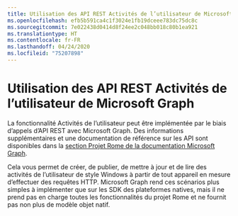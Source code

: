 ```yaml
---
title: Utilisation des API REST Activités de l’utilisateur de Microsoft Graph
ms.openlocfilehash: efb5b591ca4c1f3024e1fb19dceee783dc75dc8c
ms.sourcegitcommit: 7e022438d0414d8f24ee2c048bb018c80b1ea921
ms.translationtype: HT
ms.contentlocale: fr-FR
ms.lasthandoff: 04/24/2020
ms.locfileid: "75207898"
---
```

# <a name="using-microsoft-graphs-user-activities-rest-apis"></a>Utilisation des API REST Activités de l’utilisateur de Microsoft Graph

La fonctionnalité Activités de l’utilisateur peut être implémentée par le biais d’appels d’API REST avec Microsoft Graph. Des informations supplémentaires et une documentation de référence sur les API sont disponibles dans la [section Projet Rome de la documentation Microsoft Graph](https://developer.microsoft.com/graph/docs/api-reference/beta/resources/project_rome_overview#activities).

Cela vous permet de créer, de publier, de mettre à jour et de lire des activités de l’utilisateur de style Windows à partir de tout appareil en mesure d’effectuer des requêtes HTTP. Microsoft Graph rend ces scénarios plus simples à implémenter que sur les SDK des plateformes natives, mais il ne prend pas en charge toutes les fonctionnalités du projet Rome et ne fournit pas non plus de modèle objet natif.